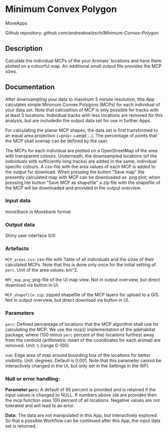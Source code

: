# Minimum Convex Polygon

MoveApps

Github repository: *github.com/andreakoelzsch/Minimum-Convex-Polygon*


## Description
Calculate the individual MCPs of the your Animals' locations and have them plotted on a colourful map. An additional small output file provides the MCP sizes.

## Documentation
After downsampling your data to maximum 5 minute resolution, this App calculates simple Minimum Convex Polygons (MCPs) for each individual of your data set. Note that calcualtion of MCP is only possible for tracks with at least 5 locations. Individual tracks with less locations are removed for this analysis, but are includedin the output data set for use in further Apps.

For calculating the planar MCP shapes, the data set is first transformed to an equal area projection (+proj= +aeqd ...). The percentage of points that the MCP shall overlap can be defined by the user.

The MCPs for each individual are plotted on a OpenStreetMap of the area with transparent colours. Underneath, the downsampled locations (of the individuals with sufficiently long tracks) are added in the same, individual specific colours. A csv-file with the area values of each MCP is added to the output for download. When pressing the button "Save map" the presently calculated map with MCP can be downloaded as .png plot; when pressing hte button "Save MCP as shapefile" a zip file with the shapefile of the MCP will be downloaded and provided in the output overview.

### Input data
moveStack in Movebank format

### Output data
Shiny user interface (UI)

### Artefacts
`MCP_areas.csv`: csv-file with Table of all individuals and the sizes of their calculated MCPs. Note that this is done only once for the initial setting of `perc`. Unit of the area values: km^2.

`MPC_map.png`: png-file of the UI map view. Not in output overview, but direct download via button in UI.

`MCP_shapefile.zip`: zipped shapefile of the MCP layers for upload to a GIS. Not in output overview, but direct download via button in UI.

### Parameters 
`perc`: Defined percentage of locations that the MCP algorithm shall use for calculating the MCP. We use the mcp() implementation of the adehabitat package, where (100 minus `perc` percent of the) locations furthest away from the centroid (arithmetric mean of the coordinates for each animal) are removed. Unit: `%` (range 0-100).

`num`: Edge area of map around bounding box of the locations for better visibility. Unit: degrees. Default is 0.001. Note that this parameter cannot be interactively changed in the UI, but only set in the Settings in the WFI.

### Null or error handling:
**Parameter `perc`:** A default of 95 percent is provided and is retained if the input values is changed to NULL. If numbers above `100` are provided then the mcp function uses 100 percent of all locations. Negative values are not tolerated and will lead to an error.

**Data:** The data are not manipulated in this App, but interactively explored. So that a possible Workflow can be continued after this App, the input data set is returned.
